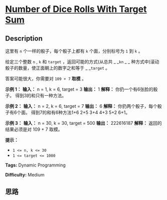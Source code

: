 # [Number of Dice Rolls With Target Sum][title]

## Description

这里有 `n` 个一样的骰子，每个骰子上都有 `k` 个面，分别标号为 `1` 到 `k` 。

给定三个整数 `n` ,  `k` 和 `target` ，返回可能的方式(从总共 _ _`kn` _ _
种方式中)滚动骰子的数量，使正面朝上的数字之和等于 _ _`target` 。

答案可能很大，你需要对 `109 + 7` **取模**  。



**示例 1：**
            **输入：** n = 1, k = 6, target = 3    **输出：** 1    **解释：** 你扔一个有6张脸的骰子。    得到3的和只有一种方法。    

**示例 2：**
            **输入：** n = 2, k = 6, target = 7    **输出：** 6    **解释：** 你扔两个骰子，每个骰子有6个面。    得到7的和有6种方法1+6 2+5 3+4 4+3 5+2 6+1。    

**示例 3：**
            **输入：** n = 30, k = 30, target = 500    **输出：** 222616187    **解释：** 返回的结果必须是对 109 + 7 取模。



**提示：**

  * `1 <= n, k <= 30`
  * `1 <= target <= 1000`


**Tags:** Dynamic Programming

**Difficulty:** Medium

## 思路

[title]: https://leetcode-cn.com/problems/number-of-dice-rolls-with-target-sum
